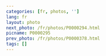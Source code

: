 ```yaml
---
categories: [fr, photos, '']
lang: fr
layout: photo
next_photo: /fr/photos/P0000294.html
picname: P0000295
prev_photo: /fr/photos/P0000378.html
tags: []
---
```

